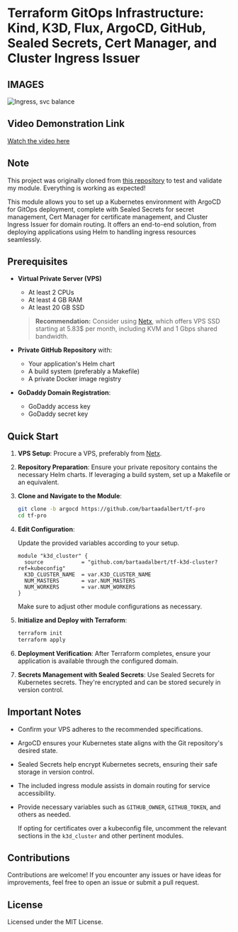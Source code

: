 # Terraform GitOps Infrastructure: Kind, K3D, Flux, ArgoCD, GitHub, Sealed Secrets, Cert Manager, and Cluster Ingress Issuer

## IMAGES
![Ingress, svc balance](./images/quiz-svc.png.png)


## Video Demonstration Link
[Watch the video here](https://veed.io/view/1ecb8011-85d4-4fe6-9fd6-b7b312c0f9f1)

## Note
This project was originally cloned from [this repository](https://github.com/gigo6000/quiz.git) to test and validate my module. Everything is working as expected!


This module allows you to set up a Kubernetes environment with ArgoCD for GitOps deployment, complete with Sealed Secrets for secret management, Cert Manager for certificate management, and Cluster Ingress Issuer for domain routing. It offers an end-to-end solution, from deploying applications using Helm to handling ingress resources seamlessly.

## Prerequisites

- **Virtual Private Server (VPS)**
  - At least 2 CPUs
  - At least 4 GB RAM
  - At least 20 GB SSD
  
  > **Recommendation:** Consider using [Netx](https://netx.com.ua/aff.php?aff=456), which offers VPS SSD starting at 5.83$ per month, including KVM and 1 Gbps shared bandwidth.

- **Private GitHub Repository** with:
  - Your application's Helm chart
  - A build system (preferably a Makefile)
  - A private Docker image registry

- **GoDaddy Domain Registration**:
  - GoDaddy access key
  - GoDaddy secret key

## Quick Start

1. **VPS Setup**: Procure a VPS, preferably from [Netx](https://netx.com.ua/aff.php?aff=456).

2. **Repository Preparation**: Ensure your private repository contains the necessary Helm charts. If leveraging a build system, set up a Makefile or an equivalent.

3. **Clone and Navigate to the Module**:

   ```bash
   git clone -b argocd https://github.com/bartaadalbert/tf-pro
   cd tf-pro
   ```

4. **Edit Configuration**:

   Update the provided variables according to your setup.

   ```hcl
   module "k3d_cluster" {
     source            = "github.com/bartaadalbert/tf-k3d-cluster?ref=kubeconfig"
     K3D_CLUSTER_NAME  = var.K3D_CLUSTER_NAME
     NUM_MASTERS       = var.NUM_MASTERS
     NUM_WORKERS       = var.NUM_WORKERS
   }
   ```

   Make sure to adjust other module configurations as necessary.

5. **Initialize and Deploy with Terraform**:

   ```bash
   terraform init
   terraform apply
   ```

6. **Deployment Verification**: After Terraform completes, ensure your application is available through the configured domain.

7. **Secrets Management with Sealed Secrets**: Use Sealed Secrets for Kubernetes secrets. They're encrypted and can be stored securely in version control.

## Important Notes

- Confirm your VPS adheres to the recommended specifications.
- ArgoCD ensures your Kubernetes state aligns with the Git repository's desired state.
- Sealed Secrets help encrypt Kubernetes secrets, ensuring their safe storage in version control.
- The included ingress module assists in domain routing for service accessibility.
- Provide necessary variables such as `GITHUB_OWNER`, `GITHUB_TOKEN`, and others as needed.
  
  If opting for certificates over a kubeconfig file, uncomment the relevant sections in the `k3d_cluster` and other pertinent modules.

## Contributions

Contributions are welcome! If you encounter any issues or have ideas for improvements, feel free to open an issue or submit a pull request.

## License

Licensed under the MIT License.
